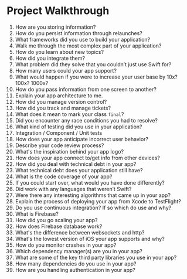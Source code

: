 # Project Walkthrough

1. How are you storing information?
1. How do you persist information through relaunches?
1. What frameworks did you use to build your application?
1. Walk me through the most complex part of your application? 
1. How do you learn about new topics? 
1. How did you integrate them?
1. What problem did they solve that you couldn’t just use Swift for?
1. How many users could your app support?
1. What would happen if you were to increase your user base by 10x? 100x? 1000x?
1. How do you pass information from one screen to another?
1. Explain your app architecture to me.
1. How did you manage version control?
1. How did you track and manage tickets?
1. What does it mean to mark your class `final`? 
1. Did you encounter any race conditions you had to resolve?
1. What kind of testing did you use in your application?
1. Integration / Component / Unit tests
1. How does your app anticipate incorrect user behavior?
1. Describe your code review process? 
1. What's the inspiration behind your app logo?
1. How does your app connect to/get info from other devices?
1. How did you deal with technical debt in your app?
1. What technical debt does your application still have?
1. What is the code coverage of your app? 
1. If you could start over, what would you have done differently?
1. Did work with any languages that weren’t Swift?
1. Were there any interesting algorithms that came up in your app?
1. Explain the process of deploying your app from Xcode to TestFlight?
1. Do you use continuous integration? If so which do use and why?
1. What is Firebase? 
1. How did you go scaling your app? 
1. How does Firebase database work? 
1. What's the difference between websockets and http?
1. What's the lowest version of iOS your app supports and why?
1. How do you monitor crashes in your app?
1. Which dependency manager(s) are you in your app?
1. What are some of the key third party libraries you use in your app? 
1. How many dependencies do you use in your app?
1. How are you handling authentication in your app? 

